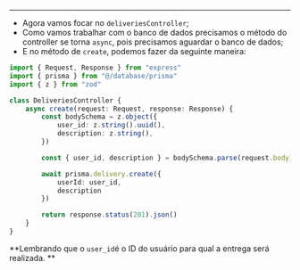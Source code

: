 ___
- Agora vamos focar no `deliveriesController`;
- Como vamos trabalhar com o banco de dados precisamos o método do controller se torna `async`, pois precisamos aguardar o banco de dados;
- E no método de `create`, podemos fazer da seguinte maneira:
```ts
import { Request, Response } from "express"
import { prisma } from "@/database/prisma"
import { z } from "zod"

class DeliveriesController {
	async create(request: Request, response: Response) {
		const bodySchema = z.object({
			user_id: z.string().uuid(),
			description: z.string(),
		})

		const { user_id, description } = bodySchema.parse(request.body)

		await prisma.delivery.create({
			userId: user_id,
			description
		})

		return response.status(201).json()
	}
}
```
**Lembrando que o `user_id`é o ID do usuário para qual a entrega será realizada. **
